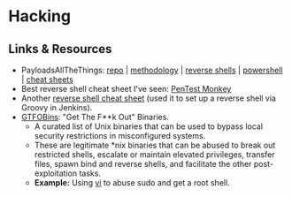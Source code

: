 # Hacking

## Links & Resources
- PayloadsAllTheThings: [repo](https://github.com/swisskyrepo/PayloadsAllTheThings) | [methodology](https://github.com/swisskyrepo/PayloadsAllTheThings/tree/master/Methodology%20and%20Resources) | [reverse shells](https://github.com/swisskyrepo/PayloadsAllTheThings/blob/master/Methodology%20and%20Resources/Reverse%20Shell%20Cheatsheet.md) | [powershell](https://github.com/swisskyrepo/PayloadsAllTheThings/blob/master/Methodology%20and%20Resources/Reverse%20Shell%20Cheatsheet.md#powershell) | [cheat sheets](https://swisskyrepo.github.io/InternalAllTheThings/cheatsheets/hash-cracking/)
- Best reverse shell cheat sheet I've seen: [PenTest Monkey](https://pentestmonkey.net/cheat-sheet/shells/reverse-shell-cheat-sheet)
- Another [reverse shell cheat sheet](https://github.com/swisskyrepo/PayloadsAllTheThings/blob/master/Methodology%20and%20Resources/Reverse%20Shell%20Cheatsheet.md) (used it to set up a reverse shell via Groovy in Jenkins).
- [GTFOBins](https://gtfobins.github.io/): "Get The F**k Out" Binaries.
  - A curated list of Unix binaries that can be used to bypass local security restrictions in misconfigured systems.
  - These are legitimate *nix binaries that can be abused to break out restricted shells, escalate or maintain elevated privileges, transfer files, spawn bind and reverse shells, and facilitate the other post-exploitation tasks.
  - **Example:** Using [vi](https://gtfobins.github.io/gtfobins/vi/#sudo) to abuse sudo and get a root shell.
